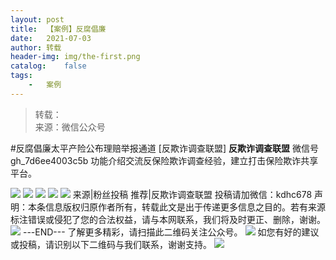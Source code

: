```yaml
---
layout:	post
title:	【案例】反腐倡廉
date:	2021-07-03
author:	转载
header-img:	img/the-first.png
catalog:	false
tags:
	-	案例
---
```


<blockquote><p>转载：<br>
来源：微信公众号</p></blockquote>

#反腐倡廉太平产险公布理赔举报通道
[反欺诈调查联盟]
**反欺诈调查联盟**
微信号gh_7d6ee4003c5b
功能介绍交流反保险欺诈调查经验，建立打击保险欺诈共享平台。

![]({{site.baseurl}}/postimg/L6usUGPiatBQPISDUWHF9uLFj6aIFnomy2PyPmQEv63c8oBPoQHRGsDYQ1bUpFFOlAt0RqmibTEw7llIbFV3xO3g.jpeg)
![]({{site.baseurl}}/postimg/L6usUGPiatBQPISDUWHF9uLFj6aIFnomy9biaD2U7iakiaFEE2diaCRzzZbx2ppOdH63KvANXDPricl1gdMXDhWTlU9g.jpeg)
![]({{site.baseurl}}/postimg/L6usUGPiatBQPISDUWHF9uLFj6aIFnomyCg95WpEFmC15eCaibtHuPzNyduPHmuot3hlIib6gd4PtyWOzVPFMXBJw.jpeg)
![]({{site.baseurl}}/postimg/L6usUGPiatBQPISDUWHF9uLFj6aIFnomyN9icqibpU6yHSl11AI5W7CDAKJJGAkZibjPGfWrh7JXicHCHenbNvbxFug.jpeg)
![]({{site.baseurl}}/postimg/L6usUGPiatBQPISDUWHF9uLFj6aIFnomyGX76vLTXleLhqiaMdia10LFzVUic1GTCH2j7o81NlPjzdcZtoN3y3ibYWg.jpeg)
来源|粉丝投稿
推荐|反欺诈调查联盟
投稿请加微信：kdhc678
声明：本条信息版权归原作者所有，转载此文是出于传递更多信息之目的。若有来源标注错误或侵犯了您的合法权益，请与本网联系，我们将及时更正、删除，谢谢。
![]({{site.baseurl}}/postimg/L6usUGPiatBSs5Yxdp5NU9dpdqWanE7Mq7XpTo0mwlia1gia9NNFGTRYKdpVvrK2KgpAPictg52F8U9sicXI1jQ1dzA.jpeg)
\---END---
了解更多精彩，请扫描此二维码关注公众号。
![]({{site.baseurl}}/postimg/L6usUGPiatBSs5Yxdp5NU9dpdqWanE7MqCqBlT3XLvPJX3Gf5uyzzsibZ3VPBdLY8ianrrF0435iblVibnnsnhQtsrA.png)
如您有好的建议或投稿，请识别以下二维码与我们联系，谢谢支持。
![]({{site.baseurl}}/postimg/L6usUGPiatBQwdLyMGicT8wxqfiaCa6ZGVwvw532Y5ibzI310laL8joGkjZx1Ua78ibU6yfZQiagUmZCIvzrumMBoiaYg.jpeg)
